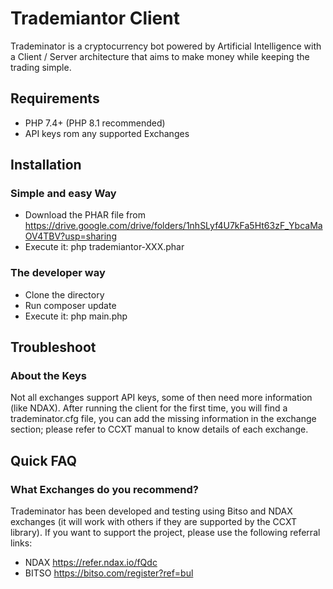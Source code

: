 # Trademiantor Client
Trademinator is a cryptocurrency bot powered by Artificial Intelligence with a Client / Server architecture that aims to make money while keeping the trading simple.

## Requirements
* PHP 7.4+ (PHP 8.1 recommended)
* API keys rom any supported Exchanges

## Installation
### Simple and easy Way
* Download the PHAR file from https://drive.google.com/drive/folders/1nhSLyf4U7kFa5Ht63zF_YbcaMaOV4TBV?usp=sharing
* Execute it: php trademiantor-XXX.phar

### The developer way
* Clone the directory
* Run composer update
* Execute it: php main.php

## Troubleshoot
### About the Keys
Not all exchanges support API keys, some of then need more information (like NDAX). After running the client for the first time, you will find a trademinator.cfg file, you can add the missing information in the exchange section; please refer to CCXT manual to know details of each exchange.

## Quick FAQ
### What Exchanges do you recommend?
Trademinator has been developed and testing using Bitso and NDAX exchanges (it will work with others if they are supported by the CCXT library). If you want to support the project, please use the following referral links:
* NDAX https://refer.ndax.io/fQdc
* BITSO https://bitso.com/register?ref=bul
